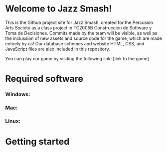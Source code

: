 # Welcome to Jazz Smash!

This is the Github project site for Jazz Smash, created for the Percusion Arts Society as a class project in TC2005B Construccion de Software y Toma de Decisiones. Commits made by the team will be visible, as well as the inclussion of new assets and source code for the game, which are made entirely by us! Our database schemes and website HTML, CSS, and JavaScript files are also included in this repository.

You can play our game by visiting the following link: [link to the game]

# Required software

### Windows:
### Mac:
### Linux:

# Getting started
